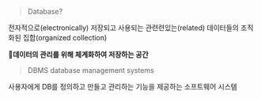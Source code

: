 
> Database?

전자적으로(electronically) 저장되고 사용되는 관련련있는(related) 데이터들의 조직화된 집합(organized collection)

**데이터의 관리를 위해 체계화하여 저장하는 공간** 

> DBMS
> database management systems

사용자에게 DB를 정의하고 만들고 관리하는 기능을 제공하는 소프트웨어 시스템